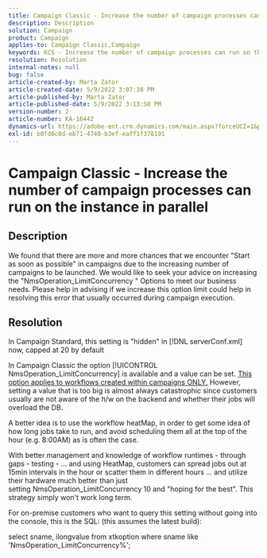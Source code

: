 ```yaml
---
title: Campaign Classic - Increase the number of campaign processes can run on the instance in parallel
description: Description
solution: Campaign
product: Campaign
applies-to: Campaign Classic,Campaign
keywords: KCS - Increase the number of campaign processes can run on the instance in parallel
resolution: Resolution
internal-notes: null
bug: false
article-created-by: Marta Zator
article-created-date: 5/9/2022 3:07:38 PM
article-published-by: Marta Zator
article-published-date: 5/9/2022 3:13:58 PM
version-number: 2
article-number: KA-16442
dynamics-url: https://adobe-ent.crm.dynamics.com/main.aspx?forceUCI=1&pagetype=entityrecord&etn=knowledgearticle&id=919ebec1-a9cf-ec11-a7b5-0022480a8e40
exl-id: b0fd6c0d-eb71-4740-b3ef-eaff1f378191
---
```

# Campaign Classic - Increase the number of campaign processes can run on the instance in parallel

## Description


We found that there are more and more chances that we encounter "Start as soon as possible" in campaigns due to the increasing number of campaigns to be launched.
We would like to seek your advice on increasing the "NmsOperation_LimitConcurrency " Options to meet our business needs.
Please help in advising if we increase this option limit could help in resolving this error that usually occurred during campaign execution.


## Resolution


In Campaign Standard, this setting is "hidden" in [!DNL serverConf.xml] now, capped at 20 by default  

In Campaign Classic the option [!UICONTROL NmsOperation_LimitConcurrency] is available and a value can be set. <u>This option applies to workflows created within campaigns ONLY.</u> However, setting a value that is too big is almost always catastrophic since customers usually are not aware of the h/w on the backend and whether their jobs will overload the DB.

A better idea is to use the workflow heatMap, in order to get some idea of how long jobs take to run, and avoid scheduling them all at the top of the hour (e.g. 8:00AM) as is often the case.

With better management and knowledge of workflow runtimes - through gaps - testing -
... and using HeatMap, customers can spread jobs out at 15min intervals in the hour or scatter them in different hours
... and utilize their hardware much better than just setting NmsOperation_LimitConcurrency  10 and "hoping for the best". This strategy simply won't work long term.





For on-premise customers who want to query this setting without going into the console, this is the SQL: (this assumes the latest build):

select sname, ilongvalue from xtkoption where sname like 'NmsOperation_LimitConcurrency%';
